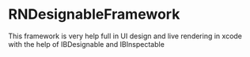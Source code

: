 # RNDesignableFramework
This framework is very help full in UI design and live rendering in xcode with the help of IBDesignable and IBInspectable 

